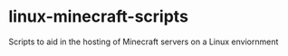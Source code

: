 linux-minecraft-scripts
=======================

Scripts to aid in the hosting of Minecraft servers on a Linux enviornment
